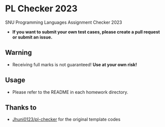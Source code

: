 # PL Checker 2023

SNU Programming Languages Assignment Checker 2023

- **If you want to submit your own test cases, please create a pull request or submit an issue.**

## Warning

- Receiving full marks is not guaranteed! **Use at your own risk!**

## Usage

- Please refer to the README in each homework directory.

## Thanks to

- [Jhuni0123/pl-checker](https://github.com/Jhuni0123/pl-checker) for the original template codes

